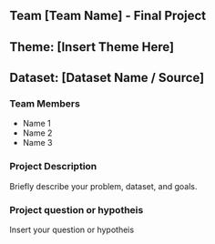## Team [Team Name] - Final Project

## Theme: [Insert Theme Here]
## Dataset: [Dataset Name / Source]

### Team Members
- Name 1
- Name 2
- Name 3

### Project Description
Briefly describe your problem, dataset, and goals.

### Project question or hypotheis
Insert your question or hypotheis